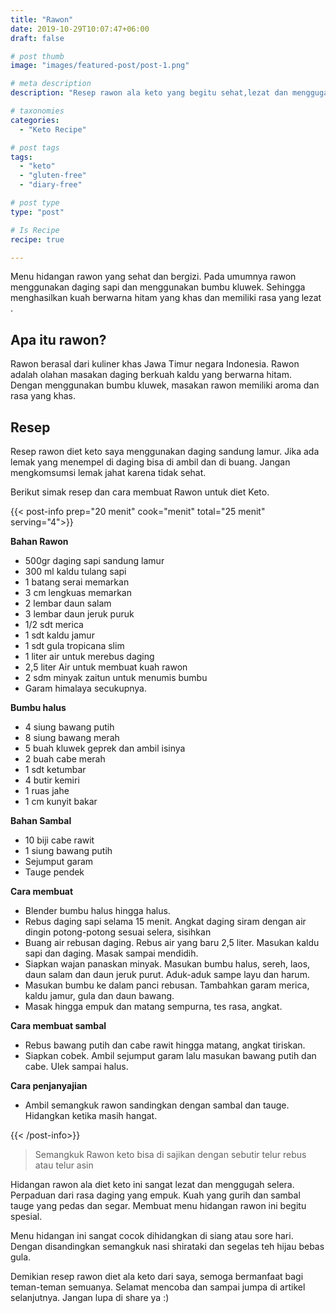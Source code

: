 ```yaml
---
title: "Rawon"
date: 2019-10-29T10:07:47+06:00
draft: false

# post thumb
image: "images/featured-post/post-1.png"

# meta description
description: "Resep rawon ala keto yang begitu sehat,lezat dan menggugah selera. Patut untuk menjadi menu andalan sehari-hari. "

# taxonomies
categories:
  - "Keto Recipe"

# post tags
tags:
  - "keto"
  - "gluten-free"
  - "diary-free"

# post type
type: "post"

# Is Recipe
recipe: true

---
```


Menu hidangan rawon yang sehat dan bergizi. Pada umumnya rawon menggunakan daging sapi dan menggunakan bumbu kluwek. Sehingga menghasilkan kuah berwarna hitam yang khas dan memiliki rasa yang lezat .

## Apa itu rawon?

Rawon berasal dari kuliner khas Jawa Timur negara Indonesia.
Rawon adalah olahan masakan daging berkuah kaldu yang berwarna hitam. Dengan menggunakan bumbu kluwek, masakan rawon memiliki aroma dan rasa yang khas. 

## Resep

Resep rawon diet keto saya menggunakan daging sandung lamur. Jika ada lemak yang menempel di daging bisa di ambil dan di buang. Jangan mengkomsumsi lemak jahat karena tidak sehat. 

Berikut simak resep dan cara membuat Rawon untuk diet Keto.

{{< post-info prep="20 menit" cook="menit" total="25 menit" serving="4">}}

__Bahan Rawon__

- 500gr daging sapi sandung lamur
- 300 ml kaldu tulang sapi
- 1 batang serai memarkan
- 3 cm lengkuas memarkan
- 2 lembar daun salam
- 3 lembar daun jeruk puruk
- 1/2 sdt merica
- 1 sdt kaldu jamur
- 1 sdt gula tropicana slim
- 1 liter air untuk merebus daging
- 2,5 liter Air untuk membuat kuah rawon
- 2 sdm minyak zaitun untuk menumis bumbu
- Garam himalaya secukupnya.

__Bumbu halus__

- 4 siung bawang putih
- 8 siung bawang merah
- 5 buah kluwek geprek dan ambil isinya
- 2 buah cabe merah
- 1 sdt ketumbar
- 4 butir kemiri
- 1 ruas jahe
- 1 cm kunyit bakar

__Bahan Sambal__

- 10 biji cabe rawit
- 1 siung bawang putih
- Sejumput garam
- Tauge pendek

__Cara membuat__

- Blender bumbu halus hingga halus.
- Rebus daging sapi selama 15 menit. Angkat daging siram dengan air dingin potong-potong sesuai selera, sisihkan
- Buang air rebusan daging. Rebus air yang baru 2,5 liter. Masukan kaldu sapi dan daging. Masak sampai mendidih.
- Siapkan wajan panaskan minyak. Masukan bumbu halus, sereh, laos, daun salam dan daun jeruk purut. Aduk-aduk sampe layu dan harum.
- Masukan bumbu ke dalam panci rebusan. Tambahkan garam merica, kaldu jamur, gula dan daun bawang.
- Masak hingga empuk dan matang sempurna, tes rasa, angkat.

__Cara membuat sambal__

- Rebus bawang putih dan cabe rawit hingga matang, angkat tiriskan.
- Siapkan cobek. Ambil sejumput garam lalu masukan bawang putih dan cabe. Ulek sampai halus.

__Cara penjanyajian__
 - Ambil semangkuk rawon sandingkan dengan sambal dan tauge. Hidangkan ketika masih hangat.

{{< /post-info>}}

> Semangkuk Rawon keto bisa di sajikan dengan sebutir telur rebus atau telur asin


Hidangan rawon ala diet keto ini sangat lezat dan menggugah selera. Perpaduan dari rasa daging yang empuk. Kuah yang gurih dan sambal tauge yang pedas dan segar. Membuat menu hidangan rawon ini begitu spesial.

Menu hidangan ini sangat cocok dihidangkan di siang atau sore hari. Dengan disandingkan semangkuk nasi shirataki dan segelas teh hijau bebas gula.

Demikian resep rawon diet ala keto dari saya, semoga bermanfaat bagi teman-teman semuanya. Selamat mencoba dan sampai jumpa di artikel selanjutnya. Jangan lupa di share ya :)
